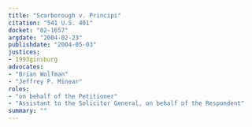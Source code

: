 ```yaml
---
title: "Scarborough v. Principi"
citation: "541 U.S. 401"
docket: "02-1657"
argdate: "2004-02-23"
publishdate: "2004-05-03"
justices:
- 1993ginsburg
advocates:
- "Brian Wolfman"
- "Jeffrey P. Minear"
roles:
- "on behalf of the Petitioner"
- "Assistant to the Solicitor General, on behalf of the Respondent"
summary: ""
---
```


